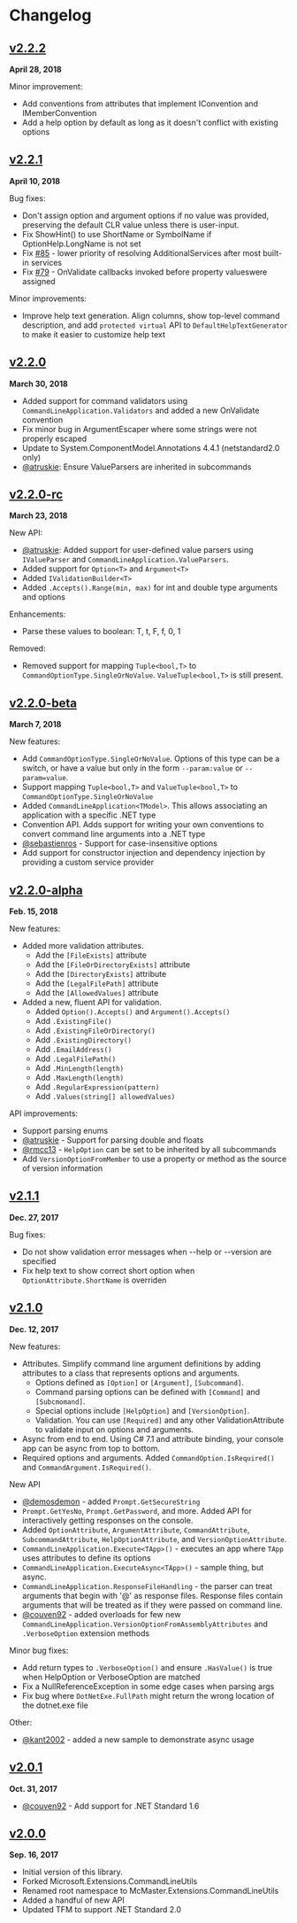 # Changelog

## [v2.2.2]

**April 28, 2018**

Minor improvement:

 - Add conventions from attributes that implement IConvention and IMemberConvention
 - Add a help option by default as long as it doesn't conflict with existing options

## [v2.2.1]

**April 10, 2018**

Bug fixes:

 - Don't assign option and argument options if no value was provided, preserving the default CLR value unless there is user-input.
 - Fix ShowHint() to use ShortName or SymbolName if OptionHelp.LongName is not set
 - Fix [#85](https://github.com/natemcmaster/CommandLineUtils/issues/85) - lower priority of resolving AdditionalServices after most built-in services
 - Fix [#79](https://github.com/natemcmaster/CommandLineUtils/issues/79) - OnValidate callbacks invoked before property valueswere assigned

Minor improvements:

 - Improve help text generation. Align columns, show top-level command description, and add `protected virtual` API to `DefaultHelpTextGenerator` to make it easier to customize help text

## [v2.2.0]

**March 30, 2018**

 - Added support for command validators using `CommandLineApplication.Validators` and added a new OnValidate convention
 - Fix minor bug in ArgumentEscaper where some strings were not properly escaped
 - Update to System.ComponentModel.Annotations 4.4.1 (netstandard2.0 only)
 - [@atruskie]: Ensure ValueParsers are inherited in subcommands

## [v2.2.0-rc]

**March 23, 2018**

New API:
 - [@atruskie]: Added support for user-defined value parsers using `IValueParser` and `CommandLineApplication.ValueParsers`.
 - Added support for `Option<T>` and `Argument<T>`
 - Added `IValidationBuilder<T>`
 - Added `.Accepts().Range(min, max)` for int and double type arguments and options

Enhancements:
 - Parse these values to boolean: T, t, F, f, 0, 1

Removed:
 - Removed support for mapping `Tuple<bool,T>` to `CommandOptionType.SingleOrNoValue`.
   `ValueTuple<bool,T>` is still present.

## [v2.2.0-beta]

**March 7, 2018**

New features:
  - Add `CommandOptionType.SingleOrNoValue`. Options of this type can be a switch, or have a value but only in the form `--param:value` or `--param=value`.
  - Support mapping `Tuple<bool,T>` and `ValueTuple<bool,T>` to `CommandOptionType.SingleOrNoValue`
  - Added `CommandLineApplication<TModel>`. This allows associating an application with a specific .NET type
  - Convention API. Adds support for writing your own conventions to convert command line arguments into a .NET type
  - [@sebastienros] - Support for case-insensitive options
  - Add support for constructor injection and dependency injection by providing a custom service provider

## [v2.2.0-alpha]

**Feb. 15, 2018**

New features:
  - Added more validation attributes.
     - Add the `[FileExists]` attribute
     - Add the `[FileOrDirectoryExists]` attribute
     - Add the `[DirectoryExists]` attribute
     - Add the `[LegalFilePath]` attribute
     - Add the `[AllowedValues]` attribute
  - Added a new, fluent API for validation.
     - Added `Option().Accepts()` and `Argument().Accepts()`
     - Add `.ExistingFile()`
     - Add `.ExistingFileOrDirectory()`
     - Add `.ExistingDirectory()`
     - Add `.EmailAddress()`
     - Add `.LegalFilePath()`
     - Add `.MinLength(length)`
     - Add `.MaxLength(length)`
     - Add `.RegularExpression(pattern)`
     - Add `.Values(string[] allowedValues)`

API improvements:
  - Support parsing enums
  - [@atruskie] - Support for parsing double and floats
  - [@rmcc13] - `HelpOption` can be set to be inherited by all subcommands
  - Add `VersionOptionFromMember` to use a property or method as the source of version information

## [v2.1.1]
**Dec. 27, 2017**

Bug fixes:
 - Do not show validation error messages when --help or --version are specified
 - Fix help text to show correct short option when `OptionAttribute.ShortName` is overriden

## [v2.1.0]
**Dec. 12, 2017**

New features:
 - Attributes. Simplify command line argument definitions by adding attributes to a class that represents options and arguments.
    - Options defined as `[Option]` or `[Argument]`, `[Subcommand]`.
    - Command parsing options can be defined with `[Command]` and `[Subcmomand]`.
    - Special options include `[HelpOption]` and `[VersionOption]`.
    - Validation. You can use `[Required]` and any other ValidationAttribute to validate input on options and arguments.
 - Async from end to end. Using C# 7.1 and attribute binding, your console app can be async from top to bottom.
 - Required options and arguments. Added `CommandOption.IsRequired()` and `CommandArgument.IsRequired()`.

New API
 - [@demosdemon] - added `Prompt.GetSecureString`
 - `Prompt.GetYesNo`, `Prompt.GetPassword`, and more. Added API for interactively getting responses on the console.
 - Added `OptionAttribute`, `ArgumentAttribute`, `CommandAttribute`, `SubcommandAttribute`, `HelpOptionAttribute`, and `VersionOptionAttribute`.
 - `CommandLineApplication.Execute<TApp>()` - executes an app where `TApp` uses attributes to define its options
 - `CommandLineApplication.ExecuteAsync<TApp>()` - sample thing, but async.
 - `CommandLineApplication.ResponseFileHandling` - the parser can treat arguments that begin with '@' as response files.
   Response files contain arguments that will be treated as if they were passed on command line.
 - [@couven92] - added overloads for  few new `CommandLineApplication.VersionOptionFromAssemblyAttributes` and `.VerboseOption` extension methods

Minor bug fixes:
 - Add return types to `.VerboseOption()` and ensure `.HasValue()` is true when HelpOption or VerboseOption are matched
 - Fix a NullReferenceException in some edge cases when parsing args
 - Fix bug where `DotNetExe.FullPath` might return the wrong location of the dotnet.exe file

Other:
 - [@kant2002] - added a new sample to demonstrate async usage

## [v2.0.1]
**Oct. 31, 2017**

 - [@couven92] - Add support for .NET Standard 1.6

## [v2.0.0]
**Sep. 16, 2017**

 - Initial version of this library.
 - Forked Microsoft.Extensions.CommandLineUtils
 - Renamed root namespace to McMaster.Extensions.CommandLineUtils
 - Added a handful of new API
 - Updated TFM to support .NET Standard 2.0


[@atruskie]: https://github.com/atruskie
[@couven92]: https://github.com/couven92
[@demosdemon]: https://github.com/demosdemon
[@kant2002]: https://github.com/kant2002
[@rmcc13]: https://github.com/rmcc13
[@sebastienros]: https://github.com/sebastienros

[Unreleased]: https://github.com/natemcmaster/CommandLineUtils/compare/v2.2.2...HEAD
[v2.2.2]: https://github.com/natemcmaster/CommandLineUtils/compare/v2.2.1...v2.2.2
[v2.2.1]: https://github.com/natemcmaster/CommandLineUtils/compare/v2.2.0...v2.2.1
[v2.2.0]: https://github.com/natemcmaster/CommandLineUtils/compare/v2.2.0-rc...v2.2.0
[v2.2.0-rc]: https://github.com/natemcmaster/CommandLineUtils/compare/v2.2.0-beta...v2.2.0-rc
[v2.2.0-beta]: https://github.com/natemcmaster/CommandLineUtils/compare/v2.2.0-alpha...v2.2.0-beta
[v2.2.0-alpha]: https://github.com/natemcmaster/CommandLineUtils/compare/v2.1.1...v2.2.0-alpha
[v2.1.1]: https://github.com/natemcmaster/CommandLineUtils/compare/v2.1.0...v2.1.1
[v2.1.0]: https://github.com/natemcmaster/CommandLineUtils/compare/v2.0.1...v2.1.0
[v2.0.1]: https://github.com/natemcmaster/CommandLineUtils/compare/v2.0.0...v2.0.1
[v2.0.0]: https://github.com/natemcmaster/CommandLineUtils/compare/b0c662d331c35ccf3145875cdef850df7e896c0f...v2.0.0

